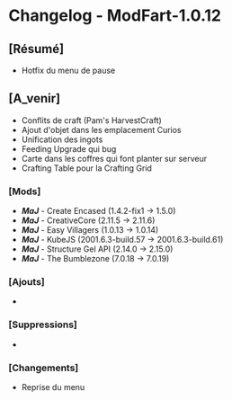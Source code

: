 # Changelog - ModFart-1.0.12

## [Résumé]

- Hotfix du menu de pause

## [A_venir]

- Conflits de craft (Pam's HarvestCraft)
- Ajout d'objet dans les emplacement Curios
- Unification des ingots
- Feeding Upgrade qui bug
- Carte dans les coffres qui font planter sur serveur
- Crafting Table pour la Crafting Grid

### [Mods]

- **_MaJ_** - Create Encased (1.4.2-fix1 -> 1.5.0)
- **_MaJ_** - CreativeCore (2.11.5 -> 2.11.6)
- **_MaJ_** - Easy Villagers (1.0.13 -> 1.0.14)
- **_MaJ_** - KubeJS (2001.6.3-build.57 -> 2001.6.3-build.61)
- **_MaJ_** - Structure Gel API (2.14.0 -> 2.15.0)
- **_MaJ_** - The Bumblezone (7.0.18 -> 7.0.19)

### [Ajouts]

-

### [Suppressions]

-

### [Changements]

- Reprise du menu
